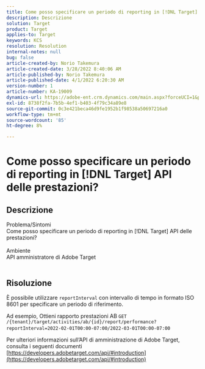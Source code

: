 ```yaml
---
title: Come posso specificare un periodo di reporting in [!DNL Target] API delle prestazioni?
description: Descrizione
solution: Target
product: Target
applies-to: Target
keywords: KCS
resolution: Resolution
internal-notes: null
bug: false
article-created-by: Norio Takemura
article-created-date: 3/28/2022 8:40:06 AM
article-published-by: Norio Takemura
article-published-date: 4/1/2022 6:20:30 AM
version-number: 1
article-number: KA-19009
dynamics-url: https://adobe-ent.crm.dynamics.com/main.aspx?forceUCI=1&pagetype=entityrecord&etn=knowledgearticle&id=b0368ea3-72ae-ec11-9840-0022480bdaa1
exl-id: 8738f2fa-7b5b-4ef1-b403-4f79c34a89e8
source-git-commit: 0c3e421beca46d9fe1952b1f98538a50697216a0
workflow-type: tm+mt
source-wordcount: '85'
ht-degree: 8%

---
```


# Come posso specificare un periodo di reporting in [!DNL Target] API delle prestazioni?

## Descrizione

Problema/Sintomi
<br>Come posso specificare un periodo di reporting in [!DNL Target] API delle prestazioni?
<br> 
<br>Ambiente
<br>API amministratore di Adobe Target
<br> 

## Risoluzione


È possibile utilizzare `reportInterval` con intervallo di tempo in formato ISO 8601 per specificare un periodo di riferimento.
 

Ad esempio, Ottieni rapporto prestazioni AB
`GET /{tenant}/target/activities/ab/{id}/report/performance?reportInterval=2022-02-01T00:00-07:00/2022-03-01T00:00-07:00`
 

Per ulteriori informazioni sull’API di amministrazione di Adobe Target, consulta i seguenti documenti
[https://developers.adobetarget.com/api/#introduction](https://developers.adobetarget.com/api/#introduction)
